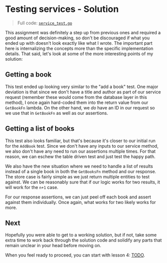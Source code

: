 # Testing services - Solution

> Full code: [`service_test.go`](./library/service/service_test.go)

This assignment was definitely a step up from previous ones and required a good
amount of decision-making, so don't be discouraged if what you ended up with
doesn't look exactly like what I wrote. The important part here is internalizing
the concepts more than the specific implementation details. That said, let's
look at some of the more interesting points of my solution:

## Getting a book

This test ended up looking very similar to the "add a book" test. One major
deviation is that since we don't have a title and author as part of our service
request (remember these would come from the database layer in this method), I
once again hard-coded them into the return value from our `GetBookFn` lambda.
On the other hand, we _do_ have an ID in our request so we use that in
`GetBookFn` as well as our assertions.

## Getting a list of books

This test also looks familiar, but that's because it's closer to our initial
run for the `AddBook` test. Since we don't have any inputs to our service
method, we also don't have any need to run our assertions multiple times. For
that reason, we can eschew the table driven test and just test the happy path.

We also have the new situation where we need to handle a list of results instead
of a single book in both the `GetBooksFn` method and our response. The store
case is fairly simple as we just return multiple entities to test against. We
can be reasonably sure that if our logic works for two results, it will work for
the `n+1` case.

For our response assertions, we can just peel off each book and assert against
them individually. Once again, what works for two likely works for more.

## Next

Hopefully you were able to get to a working solution, but if not, take some
extra time to work back through the solution code and solidify any parts that
remain unclear in your head before moving on.

When you feel ready to proceed, you can start with lesson 4: [TODO](#).

